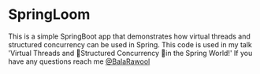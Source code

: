 # SpringLoom

This is a simple SpringBoot app that demonstrates how virtual threads and structured concurrency can be used in Spring.
This code is used in my talk 'Virtual Threads and Structured Concurrency in the Spring World!'
If you have any questions reach me [@BalaRawool](https://twitter.com/BalaRawool)
